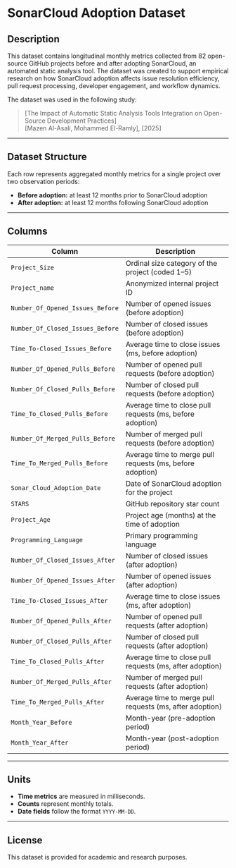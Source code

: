 # SonarCloud Adoption Dataset

## Description

This dataset contains longitudinal monthly metrics collected from 82 open-source GitHub projects before and after adopting SonarCloud, an automated static analysis tool. The dataset was created to support empirical research on how SonarCloud adoption affects issue resolution efficiency, pull request processing, developer engagement, and workflow dynamics.

The dataset was used in the following study:

> [The Impact of Automatic Static Analysis Tools Integration on Open-Source Development Practices]  
> [Mazen Al-Asali, Mohammed El-Ramly], [2025]  


---

## Dataset Structure

Each row represents aggregated monthly metrics for a single project over two observation periods:
- **Before adoption:** at least 12 months prior to SonarCloud adoption
- **After adoption:** at least 12 months following SonarCloud adoption

---

## Columns

| Column | Description |
|--------|-------------|
| `Project_Size` | Ordinal size category of the project (coded 1–5) |
| `Project_name` | Anonymized internal project ID |
| `Number_Of_Opened_Issues_Before` | Number of opened issues (before adoption) |
| `Number_Of_Closed_Issues_Before` | Number of closed issues (before adoption) |
| `Time_To-Closed_Issues_Before` | Average time to close issues (ms, before adoption) |
| `Number_Of_Opened_Pulls_Before` | Number of opened pull requests (before adoption) |
| `Number_Of_Closed_Pulls_Before` | Number of closed pull requests (before adoption) |
| `Time_To_Closed_Pulls_Before` | Average time to close pull requests (ms, before adoption) |
| `Number_Of_Merged_Pulls_Before` | Number of merged pull requests (before adoption) |
| `Time_To_Merged_Pulls_Before` | Average time to merge pull requests (ms, before adoption) |
| `Sonar_Cloud_Adoption_Date` | Date of SonarCloud adoption for the project |
| `STARS` | GitHub repository star count |
| `Project_Age` | Project age (months) at the time of adoption |
| `Programming_Language` | Primary programming language |
| `Number_Of_Closed_Issues_After` | Number of closed issues (after adoption) |
| `Number_Of_Opened_Issues_After` | Number of opened issues (after adoption) |
| `Time_To-Closed_Issues_After` | Average time to close issues (ms, after adoption) |
| `Number_Of_Opened_Pulls_After` | Number of opened pull requests (after adoption) |
| `Number_Of_Closed_Pulls_After` | Number of closed pull requests (after adoption) |
| `Time_To_Closed_Pulls_After` | Average time to close pull requests (ms, after adoption) |
| `Number_Of_Merged_Pulls_After` | Number of merged pull requests (after adoption) |
| `Time_To_Merged_Pulls_After` | Average time to merge pull requests (ms, after adoption) |
| `Month_Year_Before` | Month-year (pre-adoption period) |
| `Month_Year_After` | Month-year (post-adoption period) |

---

## Units

- **Time metrics** are measured in milliseconds.
- **Counts** represent monthly totals.
- **Date fields** follow the format `YYYY-MM-DD`.

---

## License

This dataset is provided for academic and research purposes.  


